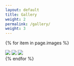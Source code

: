 ```yaml
---
layout: default
title: Gallery
weight: 2
permalink: /gallery/
weight: 3
---
```


{% for item in page.images %}
<div class="lightbox" id="lightbox{{ forloop.index }}">
  <div class="table">
    <div class="table-cell">
      <img class="close" src="/img/close.svg" />
      <img class="next" src="/img/next.svg" />
      <img class="prev" src="/img/prev.svg" />
      <div class="item" style="background: url('{{ https://i.imgur.com/LPgQVsZ.jpg }}') center center no-repeat; background-size: cover;">
      </div>
    </div>
  </div>
</div>
{% endfor %}
